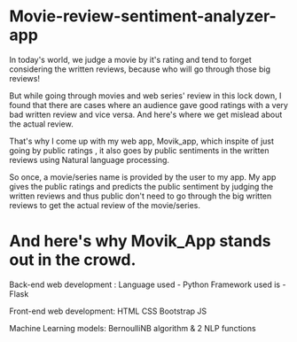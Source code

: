 # Movie-review-sentiment-analyzer-app

In today's world, we judge a movie by it's rating and tend to forget considering the written reviews, because who will go through those big reviews!

But while going through movies and web series' review in this lock down, I found that there are cases where an audience gave good ratings with a very bad written review and vice versa. And here's where we get mislead about the actual review.

That's why I come up with my web app, Movik_app, which inspite of just going by public ratings , it also goes by public sentiments in the written reviews using Natural language processing.

So once, a movie/series name is provided by the user to my app. My app gives the public ratings and predicts the public sentiment by judging the written reviews and thus public don't need to go through the big written reviews to get the actual review of the movie/series.

# And here's why Movik_App stands out in the crowd.

Back-end web development :
Language used - Python
Framework used is - Flask

Front-end web development:
HTML
CSS
Bootstrap
JS

Machine Learning models:
BernoulliNB algorithm & 2 NLP functions

